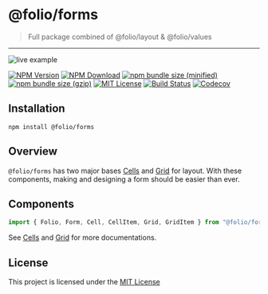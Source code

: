 # @folio/forms

> Full package combined of @folio/layout & @folio/values

<hr />
<!-- gif made by: https://github.com/NickeManarin/ScreenToGif/wiki/help  -->

![live example](https://raw.githubusercontent.com/jalal246/folio/master/packages/folio-forms/folioForms-demo.gif)

<!-- prettier-ignore-start -->
[![NPM Version](https://img.shields.io/npm/v/@folio/forms.svg)](https://www.npmjs.com/package/@folio/forms)
[![NPM Download](https://img.shields.io/npm/dt/@folio/forms.svg)](https://www.npmjs.com/package/@folio/forms)
[![npm bundle size (minified)](https://img.shields.io/bundlephobia/min/react.svg)](https://www.npmjs.com/package/@folio/forms)
[![npm bundle size (gzip)](https://img.shields.io/bundlephobia/minzip/react.svg)](https://www.npmjs.com/package/@folio/forms)
[![MIT License](https://img.shields.io/github/license/mashape/apistatus.svg)](https://github.com/jalal246/folio/blob/master/LICENSE)
[![Build Status](https://travis-ci.org/jalal246/folio.svg?branch=master)](https://travis-ci.org/jalal246/folio)
[![Codecov](https://img.shields.io/codecov/c/github/jalal246/folio.svg)](https://codecov.io/gh/jalal246/folio)
<!-- prettier-ignore-end -->

## Installation

```
npm install @folio/forms
```

## Overview

`@folio/forms` has two major bases [Cells](https://github.com/jalal246/folio/tree/master/packages/folio-values) and [Grid](https://github.com/jalal246/folio/tree/master/packages/folio-layout) for layout. With these components, making and designing a form should be easier than ever.

## Components

```js
import { Folio, Form, Cell, CellItem, Grid, GridItem } from "@folio/forms";
```

See [Cells](https://github.com/jalal246/folio/tree/master/packages/folio-values) and [Grid](https://github.com/jalal246/folio/tree/master/packages/folio-layout) for more documentations.

## License

This project is licensed under the [MIT License](https://github.com/jalal246/folio/blob/master/LICENSE)
